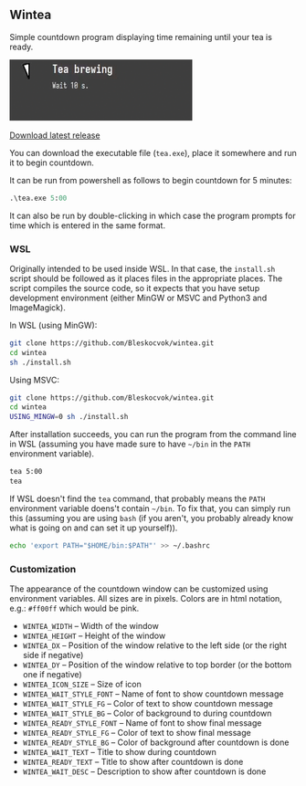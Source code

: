 ## Wintea

Simple countdown program displaying time remaining until your tea is ready.

![Wintea gif](wintea.gif)

[Download latest release](https://github.com/Bleskocvok/wintea/releases/latest)

You can download the executable file (`tea.exe`), place it somewhere and run it to begin
countdown.

It can be run from powershell as follows to begin countdown for 5 minutes:

```ps
.\tea.exe 5:00
```

It can also be run by double-clicking in which case the program prompts for
time which is entered in the same format.

### WSL

Originally intended to be used inside WSL. In that case, the `install.sh` script
should be followed as it places files in the appropriate places. The script
compiles the source code, so it expects that you have setup development
environment (either MinGW or MSVC and Python3 and ImageMagick).

In WSL (using MinGW):
```sh
git clone https://github.com/Bleskocvok/wintea.git
cd wintea
sh ./install.sh
```

Using MSVC:
```sh
git clone https://github.com/Bleskocvok/wintea.git
cd wintea
USING_MINGW=0 sh ./install.sh
```

After installation succeeds, you can run the program from the command line in
WSL (assuming you have made sure to have `~/bin` in the `PATH` environment
variable).
```sh
tea 5:00
tea
```

If WSL doesn't find the `tea` command, that probably means the `PATH`
environment variable doens't contain `~/bin`. To fix that, you can simply run
this (assuming you are using `bash` (if you aren't, you probably already know
what is going on and can set it up yourself)).
```sh
echo 'export PATH="$HOME/bin:$PATH"' >> ~/.bashrc
```

### Customization

The appearance of the countdown window can be customized using environment
variables. All sizes are in pixels. Colors are in html notation, e.g.: `#ff00ff`
which would be pink.

- `WINTEA_WIDTH` – Width of the window
- `WINTEA_HEIGHT` – Height of the window
- `WINTEA_DX` – Position of the window relative to the left side (or the right side if negative)
- `WINTEA_DY` – Position of the window relative to top border (or the bottom one if negative)
- `WINTEA_ICON_SIZE` – Size of icon
- `WINTEA_WAIT_STYLE_FONT` – Name of font to show countdown message
- `WINTEA_WAIT_STYLE_FG` – Color of text to show countdown message
- `WINTEA_WAIT_STYLE_BG` – Color of background to during countdown
- `WINTEA_READY_STYLE_FONT` – Name of font to show final message
- `WINTEA_READY_STYLE_FG` – Color of text to show final message
- `WINTEA_READY_STYLE_BG` – Color of background after countdown is done
- `WINTEA_WAIT_TEXT` – Title to show during countdown
- `WINTEA_READY_TEXT` – Title to show after countdown is done
- `WINTEA_WAIT_DESC` – Description to show after countdown is done
